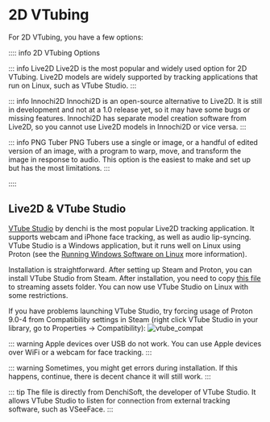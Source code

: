 # 2D VTubing

For 2D VTubing, you have a few options:

:::: info 2D VTubing Options

::: info Live2D
Live2D is the most popular and widely used option for 2D VTubing. Live2D models are widely supported by tracking applications that run on Linux, such as VTube Studio. 
:::

::: info Innochi2D
Innochi2D is an open-source alternative to Live2D. It is still in development and not at a 1.0 release yet, so it may have some bugs or missing features. Innochi2D has separate model creation software from Live2D, so you cannot use Live2D models in Innochi2D or vice versa.
:::

::: info PNG Tuber
PNG Tubers use a single or image, or a handful of edited version of an image, with a program to warp, move, and transform the image in response to audio. This option is the easiest to make and set up but has the most limitations.
:::

::::


## Live2D & VTube Studio

[VTube Studio](https://vtubestudio.com/) by denchi is the most popular Live2D tracking application. It supports webcam and iPhone face tracking, as well as audio lip-syncing. VTube Studio is a Windows application, but it runs well on Linux using Proton (see the [Running Windows Software on Linux](../linux/running_win_software.md) more information).

Installation is straightforward. After setting up Steam and Proton, you can install VTube Studio from Steam. After installation, you need to copy [this file](https://gist.githubusercontent.com/DenchiSoft/122729d9a0bd0f96798bea28bfe146d6/raw/9e419880bb77e60afa8d41b1504bcb41550b8985/ip.txt) to streaming assets folder. You can now use VTube Studio on Linux with some restrictions.

If you have problems launching VTube Studio, try forcing usage of Proton 9.0-4 from Compatibility settings in Steam (right click VTube Studio in your library, go to Properties -> Compatibility):
![vtube_compat](/vtube_compat.png)


::: warning
Apple devices over USB do not work. You can use Apple devices over WiFi or a webcam for face tracking.
:::

::: warning
Sometimes, you might get errors during installation. If this happens, continue, there is decent chance it will still work.
:::

::: tip
The file is directly from DenchiSoft, the developer of VTube Studio. It allows VTube Studio to listen for connection from external tracking software, such as VSeeFace.
:::